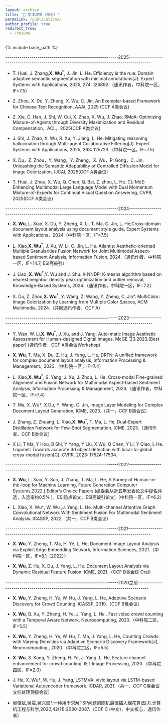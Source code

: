 ```yaml
---
layout: archive
title: "📝 学术成果（部分）"
permalink: /publications/
author_profile: true
redirect_from:
  - /resume
---
```


{% include base_path %}



--------------------------------------------------------2025-----------------------------------------------------------------------------------------

- T. Huai, J. Zhang,__X. Wu$^*$__, J. Jin, L. He. Efficiency is the rule: Domain adaptive semantic segmentation with minimal annotations[J]. Expert Systems with Applications, 2025, 274: 126892.（通讯作者，中科院一区，IF=7.5）

- Z. Zhou, X. Du, Y. Zheng, X. Wu, C. Jin, An Exemplar-based Framework for Chinese Text Recognition, AAAI, 2025 (CCF A类会议)

- Z. Xie, C. Han, J. Shi, W. Cui, X. Zhao, X. Wu, J. Zhao. RMoA: Optimizing Mixture-of-Agents through Diversity Maximization and Residual Compensation，ACL，2025(CCF A类会议)

- J. Shi, J. Zhao, X. Wu, R. Xu, Y. Jiang, L. He. Mitigating reasoning hallucination through Multi-agent Collaborative Filtering[J]. Expert Systems with Applications, 2025, 263: 125723.（中科院一区，IF=7.5）

- X. Du，Z. Zhou，Y. Wang，Y. Zheng，X. Wu，P. Gong，C. Jin. Unleashing the Semantic Adaptability of Controlled Diffusion Model for Image Colorization, IJCAI, 2025(CCF A类会议)

- T. Huai, J. Zhou, X. Wu, Q. Chen, Q. Bai, Z. zhou, L. He. CL-MoE: Enhancing Multimodal Large Language Model with Dual Momentum Mixture-of-Experts for Continual Visual Question Answering, CVPR, 2025(CCF A类会议)

--------------------------------------------------------2024-----------------------------------------------------------------------------------------

- __X. Wu__, L. Xiao, X. Du, Y. Zheng, X. Li, T. Ma, C. Jin, L. He,Cross-domain document layout analysis using document style guide, Expert Systems with Applications，2024（中科院一区，IF=7.5）

- L. Xiao,__X. Wu$^*$__, J. Xu, W. Li, C. Jin, L. He. Atlantis: Aesthetic-oriented Multiple Granularities Fusion Network for Joint Multimodal Aspect-based Sentiment Analysis, Information Fusion, 2024.（通讯作者，中科院一区，IF=14.7, ESI高被引）

- J. Liao ,__X. Wu$^*$__,Y. Wu and J. Shu. K-NNDP: K-means algorithm based on nearest neighbor density peak optimization and outlier removal, Knowledge-Based Systems, 2024.（通讯作者，中科院一区，IF=7.2）

- X. Du, Z. Zhou,__X. Wu$^*$__, Y. Wang, Z. Wang, Y. Zheng, C. Jin*. MultiColor: Image Colorization by Learning from Multiple Color Spaces, ACM Multimedia, 2024.（共同通讯作者，CCF A）

--------------------------------------------------------2023-----------------------------------------------------------------------------------------

- Y. Wan, W. Li,__X. Wu$^*$__, J. Xu, and J. Yang. Auto-matic Image Aesthetic Assessment for Human-designed Digital Images. McGE ’23.2023.[Best paper] (通讯作者，CCF A类会议Workshop)

- __X. Wu__, T. Ma, X. Du, Z. Hu, J. Yang, L. He, DRFN: A unified framework for complex document layout analysis, Information Processing & Management., 2023.（中科院一区，IF=7.4）
 
- L. Xiao,__X. Wu$^*$__, S. Yang, J. Xu, J. Zhou, L. He. Cross-modal Fine-grained Alignment and Fusion Network for Multimodal Aspect-based Sentiment Analysis, Information Processing & Management, 2023.（通讯作者，中科院一区，IF=7.4）

- T. Ma, X. Wu†, X.Du, Y. Wang, C. Jin, Image Layer Modeling for Complex Document Layout Generation, ICME, 2023.（共一，CCF B类会议）

- J. Zhang, Z. Zhuang, L. Xiao,__X. Wu$^*$__, T. Ma, L. He, Dual-Expert Distillation Network for Few-Shot Segmentation. ICME, 2023.（通讯作者，CCF B类会议）

- X Li, T Ma, Y Hou, B Shi, Y Yang, Y Liu, X Wu, Q Chen, Y Li, Y Qiao, L He. Logonet: Towards accurate 3d object detection with local-to-global cross-modal fusion[C]. CVPR. 2023: 17524-17534.

--------------------------------------------------------2022-----------------------------------------------------------------------------------------

- __X. Wu__, L. Xiao, Y. Sun, J. Zhang, T. Ma, L. He, A Survey of Human-in-the-loop for Machine Learning, Future Generation Computer Systems,2022.[ Editor’s Choice Papers (编委会从近五年发表论文中提名评选，入选率约0.5% )，ESI热点论文、ESI高被引论文]（中科院一区，IF=6.2）

- L. Xiao, X. Wu†, W. Wu ,J. Yang, L. He. Multi-channel Attentive Graph Convolutional Network With Sentiment Fusion For Multimodal Sentiment Analysis. ICASSP, 2022.（共一，CCF B类会议）

--------------------------------------------------------2021-----------------------------------------------------------------------------------------

- __X. Wu__, Y. Zheng, T. Ma, H. Ye, L. He, Document Image Layout Analysis via Explicit Edge Embedding Network, Information Sciences, 2021.（中科院一区，IF=8.1（2022））
 
- __X. Wu__, Z. Hu, X. Du, J. Yang, L. He. Document Layout Analysis via Dynamic Residual Feature Fusion. ICME, 2021.（CCF B类会议 Oral）

--------------------------------------------------------2020之前-----------------------------------------------------------------------------------

- __X. Wu__, Y. Zheng, H. Ye, W. Hu, J. Yang, L. He, Adaptive Scenario Discovery for Crowd Counting. ICASSP, 2019.（CCF B类会议）

- __X. Wu__, B. Xu, Y. Zheng, H. Ye, J. Yang, L. He . Fast video crowd counting with a Temporal Aware Network. Neurocomputing, 2020.（中科院二区，IF=5.5）
  
- __X. Wu__, Y. Zheng, H. Ye, W. Hu, T. Ma, J. Yang, L. He, Counting Crowds with Varying Densities via Adaptive Scenario Discovery Framework[J], Neurocomputing , 2020.（中科院二区，IF=5.5）
  
- __X. Wu__, S. Kong, Y. Zheng, H. Ye, J. Yang, L. He, Feature channel enhancement for crowd counting. IET Image Processing, 2020.（中科院四区，IF=2.0）
  
- J. He, X. Wu†, W. Hu, J. Yang, LSTMVA: vivid layout via LSTM-based Variational Autoencoder framework. ICDAR, 2021.（共一，CCF C类会议 文档处理顶级会议）

- 吴俊斌,吴晟,吴兴蛟*.一种用于求解TSP问题的随机最佳插入烟花算法[J].计算机工程与科学,2020,42(11):2080-2087.（CCF C (中文)，中文核心，通讯作者）
